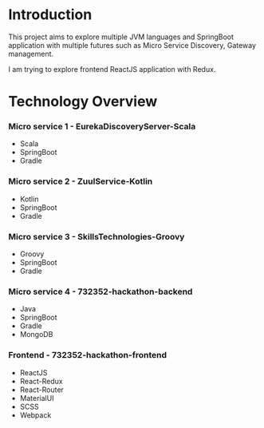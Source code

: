 # Introduction

This project aims to explore multiple JVM languages and SpringBoot application with multiple futures such as Micro Service Discovery, Gateway management.

I am trying to explore frontend ReactJS application with Redux.


# Technology Overview

### Micro service 1 - EurekaDiscoveryServer-Scala

- Scala
- SpringBoot
- Gradle

### Micro service 2 - ZuulService-Kotlin

- Kotlin
- SpringBoot
- Gradle

### Micro service 3 - SkillsTechnologies-Groovy

- Groovy
- SpringBoot
- Gradle

### Micro service 4 - 732352-hackathon-backend

- Java
- SpringBoot
- Gradle
- MongoDB


### Frontend - 732352-hackathon-frontend

- ReactJS
- React-Redux
- React-Router
- MaterialUI
- SCSS
- Webpack
